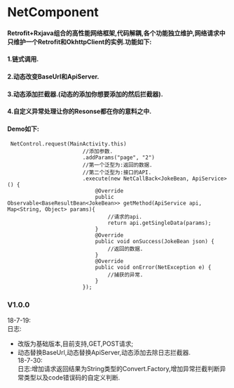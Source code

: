 # NetComponent
#### Retrofit+Rxjava组合的高性能网络框架,代码解耦,各个功能独立维护,网络请求中只维护一个Retrofit和OkhttpClient的实例.功能如下:   
#### 1.链式调用.   
#### 2.动态改变BaseUrl和ApiServer.   
#### 3.动态添加拦截器.(动态的添加你想要添加的然后拦截器).   
#### 4.自定义异常处理让你的Resonse都在你的意料之中.   
#### Demo如下:
```
 NetControl.request(MainActivity.this)
                        //添加参数.
                        .addParams("page", "2")
                        //第一个泛型为:返回的数据.
                        //第二个泛型为:接口的API.
                        .execute(new NetCallBack<JokeBean, ApiService>() {
                            @Override
                            public Observable<BaseResultBean<JokeBean>> getMethod(ApiService api, Map<String, Object> params){
                                //请求的api.
                                return api.getSingleData(params);
                            }
                            @Override
                            public void onSuccess(JokeBean json) {
                                //返回的数据.
                            }
                            @Override
                            public void onError(NetException e) {
                                //捕获的异常.
                            }
                        });

```

### V1.0.0     
18-7-19:   
日志:   
* 改版为基础版本,目前支持,GET,POST请求;   
* 动态替换BaseUrl,动态替换ApiServer,动态添加去除日志拦截器.   
18-7-30:   
日志:增加请求返回结果为String类型的Convert.Factory,增加异常拦截判断异常类型以及code错误码的自定义判断.   
     


